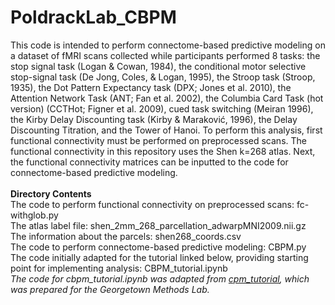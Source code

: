 # PoldrackLab_CBPM
This code is intended to perform connectome-based predictive modeling on a dataset of fMRI scans collected while participants performed 8 tasks: the stop signal task (Logan & Cowan, 1984), the conditional motor selective stop-signal task (De Jong, Coles, & Logan, 1995), the Stroop task (Stroop, 1935), the Dot Pattern Expectancy task (DPX; Jones et al. 2010), the Attention Network Task (ANT; Fan et al. 2002), the Columbia Card Task (hot version) (CCTHot; Figner et al. 2009), cued task switching (Meiran 1996), the Kirby Delay Discounting task (Kirby & Maraković, 1996), the Delay Discounting Titration, and the Tower of Hanoi. 
To perform this analysis, first functional connectivity must be performed on preprocessed scans. 
The functional connectivity in this repository uses the Shen k=268 atlas. 
Next, the functional connectivity matrices can be inputted to the code for connectome-based predictive modeling.
<br>
<br>
**Directory Contents**
<br>
The code to perform functional connectivity on preprocessed scans: fc-withglob.py
<br>
The atlas label file: shen_2mm_268_parcellation_adwarpMNI2009.nii.gz
<br>
The information about the parcels: shen268_coords.csv
<br>
The code to perform connectome-based predictive modeling: CBPM.py
<br>
The code initially adapted for the tutorial linked below, providing starting point for implementing analysis: CBPM_tutorial.ipynb
<br>
*The code for cbpm_tutorial.ipynb was adapted from [cpm_tutorial](https://github.com/esfinn/cpm_tutorial), which was prepared for the Georgetown Methods Lab.*
